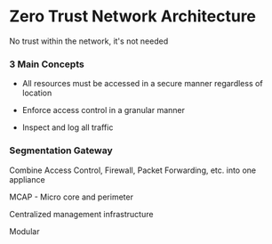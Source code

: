 # Zero Trust Network Architecture

No trust within the network, it's not needed

### 3 Main Concepts

- All resources must be accessed in a secure manner regardless of location

- Enforce access control in a granular manner

- Inspect and log all traffic

### Segmentation Gateway

Combine Access Control, Firewall, Packet Forwarding, etc. into one appliance

MCAP - Micro core and perimeter

Centralized management infrastructure

Modular


